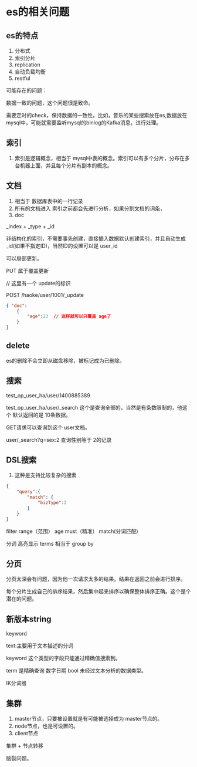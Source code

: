 
# es的相关问题
## es的特点
1. 分布式
2. 索引分片
3. replication
4. 自动负载均衡
5. restful

可能存在的问题：

数据一致的问题，这个问题很是致命。

需要定时的check，保持数据的一致性。比如，音乐的某些搜索放在es,数据放在
mysql中，可能就需要监听mysql的binlog的Kafka消息，进行处理。

## 索引

1. 索引是逻辑概念，相当于 mysql中表的概念。索引可以有多个分片，分布在多台机器上面，并且每个分片有副本的概念。

## 文档
1. 相当于 数据库表中的一行记录
2. 所有的文档进入 索引之前都会先进行分析，如果分割文档的词条，
3. doc 

_index + _type + _id

非结构化的索引，不需要事先创建，直接插入数据默认创建索引，并且自动生成_id(如果不指定ID)，当然ID的设置可以是 user_id

可以局部更新。

PUT 属于覆盖更新

// 这里有一个 update的标识

POST /haoke/user/1001/_update

```json
{ "doc":
    { 
        "age":23  // 这样就可以只覆盖 age了
    }
}
```
## delete

es的删除不会立即从磁盘移除，被标记成为已删除。

## 搜索

test_op_user_ha/user/1400885389

test_op_user_ha/user/_search 这个是查询全部的，当然是有条数限制的，他这个
默认返回的是 10条数据。

GET请求可以查询到这个 user文档。


user/_search?q=sex:2 查询性别等于 2的记录


## DSL搜索 

1. 这种是支持比较复杂的搜索

```json
{
    "query":{
        "match": {
            "bizType":2
        }
    }
}

```

filter range（范围） age must（精准） match(分词匹配)

分词 高亮显示 terms 相当于 group by

## 分页

分页太深会有问题，因为他一次请求太多的结果。结果在返回之前会进行排序。

每个分片生成自己的排序结果，然后集中起来排序以确保整体排序正确。这个是个潜在的问题。


## 新版本string

keyword 

text:主要用于文本描述的分词

keyword 这个类型的字段只能通过精确值搜索到。

term 是精确查询 数字日期 bool 未经过文本分析的数据类型。

IK分词器

## 集群
1. master节点，只要被设置就是有可能被选择成为 master节点的。
2. node节点，也是可设置的。
3. client节点

集群 + 节点转移

脑裂问题。


